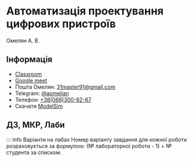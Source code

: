 # Автоматизація проектування цифрових пристроїв

Омелян А. В.

## Інформація

* [Classroom](https://classroom.google.com/u/2/c/NjIwODQ5Njk4Mzgy)
* [Google meet](https://meet.google.com/fnc-thdj-bqg)
* Пошта Омелян: [31master91@gmail.com](mailto:31master91@gmail.com)
* Telegram: [@aomelian](https://t.me/aomelian)
* Телефон: [+38(066)300-62-67](tel:+380663006267)
* Скачати [ModelSim](https://www.intel.com/content/www/us/en/software-kit/750368/modelsim-intel-fpgas-standard-edition-software-version-18-1.html)

## ДЗ, МКР, Лаби

::: info Варіанти на лабах
Номер варіанту завдання для кожної роботи розраховується за формулою: (№ лабораторної роботи - 1) + № студента за списком.

